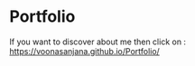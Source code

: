 # Portfolio
If you want to discover about me then click on : https://voonasanjana.github.io/Portfolio/
